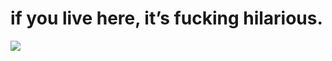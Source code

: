 <!--
id: 16573762411
link: http://tumblr.atmos.org/post/16573762411/if-you-live-here-its-fucking-hilarious
slug: if-you-live-here-its-fucking-hilarious
date: Fri Jan 27 2012 03:22:21 GMT-0800 (PST)
publish: 2012-01-027
tags: 
title: if you live here, it&#8217;s fucking hilarious.
-->


if you live here, it&#8217;s fucking hilarious.
===============================================

![](http://24.media.tumblr.com/tumblr_lygfl91G1F1qz4sngo1_1280.jpg)

